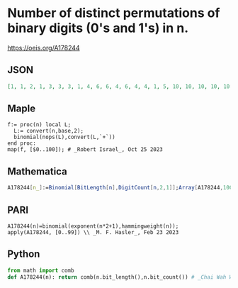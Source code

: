 # Number of distinct permutations of binary digits \(0's and 1's\) in n\.
https://oeis.org/A178244
## JSON
```JSON
[1, 1, 2, 1, 3, 3, 3, 1, 4, 6, 6, 4, 6, 4, 4, 1, 5, 10, 10, 10, 10, 10, 10, 5, 10, 10, 10, 5, 10, 5, 5, 1, 6, 15, 15, 20, 15, 20, 20, 15, 15, 20, 20, 15, 20, 15, 15, 6, 15, 20, 20, 15, 20, 15, 15, 6, 20, 15, 15, 6, 15, 6, 6, 1, 7, 21, 21, 35, 21, 35, 35, 35, 21, 35, 35, 35, 35, 35, 35, 21]
```
## Maple
```Maple
f:= proc(n) local L;
  L:= convert(n,base,2);
  binomial(nops(L),convert(L,`+`))
end proc:
map(f, [$0..100]); # _Robert Israel_, Oct 25 2023
```
## Mathematica
```Mathematica
A178244[n_]:=Binomial[BitLength[n],DigitCount[n,2,1]];Array[A178244,100,0] (* _Paolo Xausa_, Nov 03 2023 *)
```
## PARI
```PARI
A178244(n)=binomial(exponent(n*2+1),hammingweight(n));
apply(A178244, [0..99]) \\ _M. F. Hasler_, Feb 23 2023
```
## Python
```Python
from math import comb
def A178244(n): return comb(n.bit_length(),n.bit_count()) # _Chai Wah Wu_, Mar 13 2023
```
